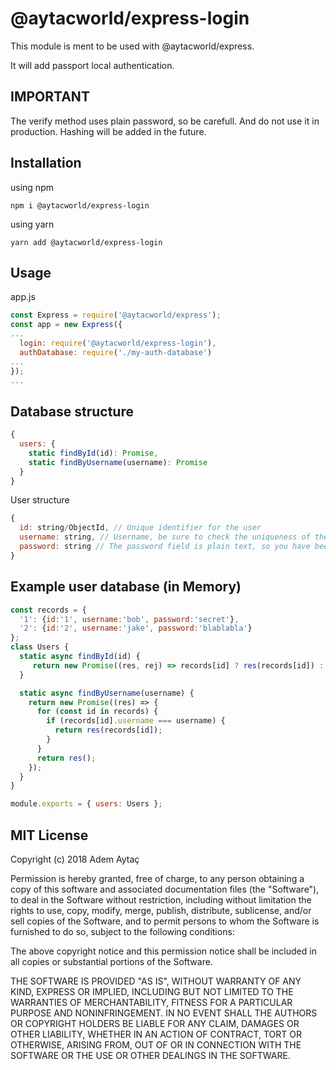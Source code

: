 # @aytacworld/express-login

This module is ment to be used with @aytacworld/express.

It will add passport local authentication.

## IMPORTANT

The verify method uses plain password, so be carefull. And do not use it in production. Hashing will be added in the future.

## Installation

using npm

`npm i @aytacworld/express-login`

using yarn

`yarn add @aytacworld/express-login`

## Usage

app.js
```javascript
const Express = require('@aytacworld/express');
const app = new Express({
...
  login: require('@aytacworld/express-login'),
  authDatabase: require('./my-auth-database')
...
});
...
```

## Database structure

```javascript
{
  users: {
    static findById(id): Promise,
    static findByUsername(username): Promise
  }
}
```

User structure
```javascript
{
  id: string/ObjectId, // Unique identifier for the user
  username: string, // Username, be sure to check the uniqueness of the username
  password: string // The password field is plain text, so you have been warned.
}
```

## Example user database (in Memory)

```javascript
const records = {
  '1': {id:'1', username:'bob', password:'secret'},
  '2': {id:'2', username:'jake', password:'blablabla'}
};
class Users {
  static async findById(id) {
     return new Promise((res, rej) => records[id] ? res(records[id]) : rej(new Error('User ' + id + ' does not exist')));
  }

  static async findByUsername(username) {
    return new Promise((res) => {
      for (const id in records) {
        if (records[id].username === username) {
          return res(records[id]);
        }
      }
      return res();
    });
  }
}

module.exports = { users: Users };
```

## MIT License

Copyright (c) 2018 Adem Aytaç

Permission is hereby granted, free of charge, to any person obtaining a copy
of this software and associated documentation files (the "Software"), to deal
in the Software without restriction, including without limitation the rights
to use, copy, modify, merge, publish, distribute, sublicense, and/or sell
copies of the Software, and to permit persons to whom the Software is
furnished to do so, subject to the following conditions:

The above copyright notice and this permission notice shall be included in all
copies or substantial portions of the Software.

THE SOFTWARE IS PROVIDED "AS IS", WITHOUT WARRANTY OF ANY KIND, EXPRESS OR
IMPLIED, INCLUDING BUT NOT LIMITED TO THE WARRANTIES OF MERCHANTABILITY,
FITNESS FOR A PARTICULAR PURPOSE AND NONINFRINGEMENT. IN NO EVENT SHALL THE
AUTHORS OR COPYRIGHT HOLDERS BE LIABLE FOR ANY CLAIM, DAMAGES OR OTHER
LIABILITY, WHETHER IN AN ACTION OF CONTRACT, TORT OR OTHERWISE, ARISING FROM,
OUT OF OR IN CONNECTION WITH THE SOFTWARE OR THE USE OR OTHER DEALINGS IN THE
SOFTWARE.
